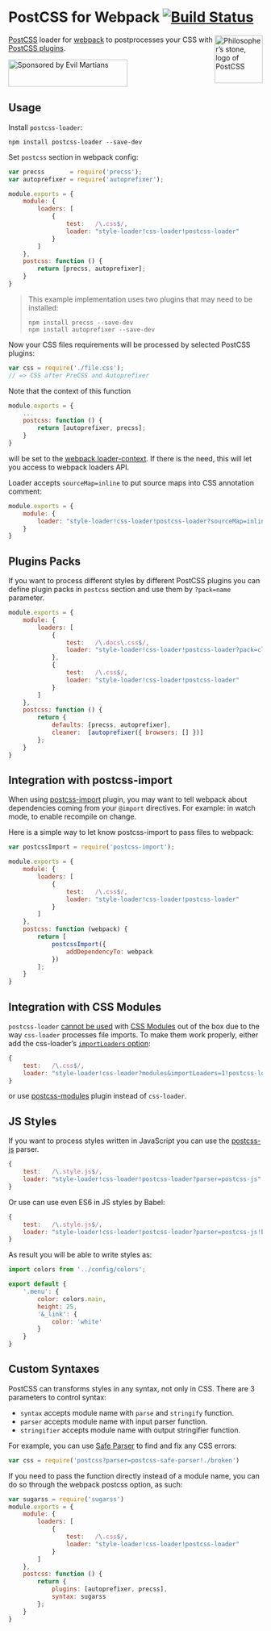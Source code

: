 # PostCSS for Webpack [![Build Status][ci-img]][ci]

<img align="right" width="95" height="95"
     title="Philosopher’s stone, logo of PostCSS"
     src="http://postcss.github.io/postcss/logo.svg">

[PostCSS] loader for [webpack] to postprocesses your CSS with [PostCSS plugins].

<a href="https://evilmartians.com/?utm_source=postcss-loader">
<img src="https://evilmartians.com/badges/sponsored-by-evil-martians.svg" alt="Sponsored by Evil Martians" width="236" height="54">
</a>

[PostCSS plugins]: https://github.com/postcss/postcss#plugins
[PostCSS]:         https://github.com/postcss/postcss
[webpack]:         http://webpack.github.io/
[ci-img]:          https://travis-ci.org/postcss/postcss-loader.svg
[ci]:              https://travis-ci.org/postcss/postcss-loader

## Usage

Install `postcss-loader`:

```console
npm install postcss-loader --save-dev
```

Set `postcss` section in webpack config:

```js
var precss       = require('precss');
var autoprefixer = require('autoprefixer');

module.exports = {
    module: {
        loaders: [
            {
                test:   /\.css$/,
                loader: "style-loader!css-loader!postcss-loader"
            }
        ]
    },
    postcss: function () {
        return [precss, autoprefixer];
    }
}
```

> This example implementation uses two plugins that may need to be installed:
>
> ```console
> npm install precss --save-dev
> npm install autoprefixer --save-dev
> ```

Now your CSS files requirements will be processed by selected PostCSS plugins:

```js
var css = require('./file.css');
// => CSS after PreCSS and Autoprefixer
```

Note that the context of this function

```js
module.exports = {
    ...
    postcss: function () {
        return [autoprefixer, precss];
    }
}
```

will be set to the [webpack loader-context].
If there is the need, this will let you access to webpack loaders API.

[webpack loader-context]: http://webpack.github.io/docs/loaders.html#loader-context

Loader accepts `sourceMap=inline` to put source maps
into CSS annotation comment:

```js
module.exports = {
    module: {
        loader: "style-loader!css-loader!postcss-loader?sourceMap=inline"
    }
}
```

## Plugins Packs

If you want to process different styles by different PostCSS plugins you can
define plugin packs in `postcss` section and use them by `?pack=name` parameter.

```js
module.exports = {
    module: {
        loaders: [
            {
                test:   /\.docs\.css$/,
                loader: "style-loader!css-loader!postcss-loader?pack=cleaner"
            },
            {
                test:   /\.css$/,
                loader: "style-loader!css-loader!postcss-loader"
            }
        ]
    },
    postcss: function () {
        return {
            defaults: [precss, autoprefixer],
            cleaner:  [autoprefixer({ browsers: [] })]
        };
    }
}
```

## Integration with postcss-import

When using [postcss-import] plugin, you may want to tell webpack about
dependencies coming from your `@import` directives.
For example: in watch mode, to enable recompile on change.

Here is a simple way to let know postcss-import to pass files to webpack:

```js
var postcssImport = require('postcss-import');

module.exports = {
    module: {
        loaders: [
            {
                test:   /\.css$/,
                loader: "style-loader!css-loader!postcss-loader"
            }
        ]
    },
    postcss: function (webpack) {
        return [
            postcssImport({
                addDependencyTo: webpack
            })
        ];
    }
}
```

[webpack loader-context]: http://webpack.github.io/docs/loaders.html#loader-context
[postcss-import]:         https://github.com/postcss/postcss-import

## Integration with CSS Modules

`postcss-loader` [cannot be used] with [CSS Modules] out of the box due
to the way `css-loader` processes file imports. To make them work properly,
either add the css-loader’s [`importLoaders` option]:

```js
{
    test:   /\.css$/,
    loader: "style-loader!css-loader?modules&importLoaders=1!postcss-loader"
}
```

or use [postcss-modules] plugin instead of `css-loader`.

[`importLoaders` option]: https://github.com/webpack/css-loader#importing-and-chained-loaders
[postcss-modules]:        https://github.com/outpunk/postcss-modules
[cannot be used]:         https://github.com/webpack/css-loader/issues/137
[CSS Modules]:            https://github.com/webpack/css-loader#css-modules

## JS Styles

If you want to process styles written in JavaScript
you can use the [postcss-js] parser.

```js
{
    test:   /\.style.js$/,
    loader: "style-loader!css-loader!postcss-loader?parser=postcss-js"
}
```

Or use can use even ES6 in JS styles by Babel:

```js
{
    test:   /\.style.js$/,
    loader: "style-loader!css-loader!postcss-loader?parser=postcss-js!babel"
}
```

As result you will be able to write styles as:

```js
import colors from '../config/colors';

export default {
    '.menu': {
        color: colors.main,
        height: 25,
        '&_link': {
            color: 'white'
        }
    }
}
```

[postcss-js]: https://github.com/postcss/postcss-js

## Custom Syntaxes

PostCSS can transforms styles in any syntax, not only in CSS.
There are 3 parameters to control syntax:

* `syntax` accepts module name with `parse` and `stringify` function.
* `parser` accepts module name with input parser function.
* `stringifier` accepts module name with output stringifier function.

For example, you can use [Safe Parser] to find and fix any CSS errors:

```js
var css = require('postcss?parser=postcss-safe-parser!./broken')
```

[Safe Parser]: https://github.com/postcss/postcss-safe-parser

If you need to pass the function directly instead of a module name,
you can do so through the webpack postcss option, as such:

```js
var sugarss = require('sugarss')
module.exports = {
    module: {
        loaders: [
            {
                test:   /\.css$/,
                loader: "style-loader!css-loader!postcss-loader"
            }
        ]
    },
    postcss: function () {
        return {
            plugins: [autoprefixer, precss],
            syntax: sugarss
        };
    }
}
```
